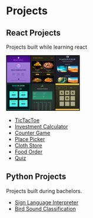# Projects

## React Projects

Projects built while learning react

<img src="https://raw.githubusercontent.com/dineshkidd/Projects/main/photo-collage.png" height="150">

<ul>
    <li><a href="https://react-tictactoe-dineshkidds-projects.vercel.app/" target="_blank">TicTacToe</a></li>
    <li><a href="https://react-investment-calculator-dineshkidds-projects.vercel.app/" target="_blank">Investment Calculator</a></li>
    <li><a href="https://react-counter-game-dineshkidds-projects.vercel.app/" target="_blank">Counter Game</a></li>
    <li><a href="https://react-places-wobe-dineshkidds-projects.vercel.app/" target="_blank">Place Picker</a></li>
    <li><a href="https://react-cloth-store-dineshkidds-projects.vercel.app/" target="_blank">Cloth Store</a></li>
    <li><a href="https://react-food-app-orcin.vercel.app/" target="_blank">Food Order</a></li>
    <li><a href="https://react-quiz-app-dineshkidds-projects.vercel.app/" target="_blank">Quiz</a></li>
</ul>



## Python Projects

Projects built during bachelors.

<ul>
    <li><a href="https://github.com/dineshkidd/Sign-Language-Interpreter-SIH2020_IC464_Hack-o-holics#sign-language-interpreter" target="_blank">Sign Language Interpreter</a></li>
    <li><a href="https://github.com/dineshkidd/Bird-Sound-Classification/tree/main#bird-sound-classification" target="_blank">Bird Sound Classification</a></li>
</ul>